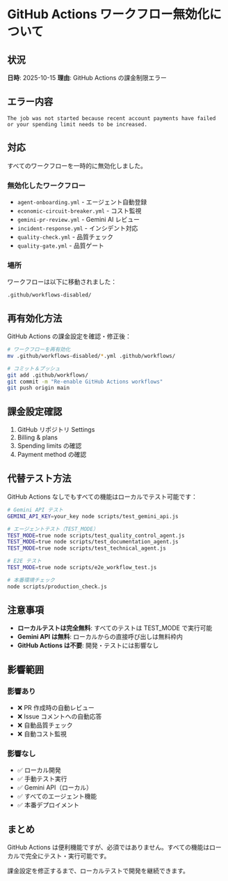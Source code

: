 # GitHub Actions ワークフロー無効化について

## 状況

**日時**: 2025-10-15
**理由**: GitHub Actions の課金制限エラー

## エラー内容

```
The job was not started because recent account payments have failed
or your spending limit needs to be increased.
```

## 対応

すべてのワークフローを一時的に無効化しました。

### 無効化したワークフロー

- `agent-onboarding.yml` - エージェント自動登録
- `economic-circuit-breaker.yml` - コスト監視
- `gemini-pr-review.yml` - Gemini AI レビュー
- `incident-response.yml` - インシデント対応
- `quality-check.yml` - 品質チェック
- `quality-gate.yml` - 品質ゲート

### 場所

ワークフローは以下に移動されました：
```
.github/workflows-disabled/
```

## 再有効化方法

GitHub Actions の課金設定を確認・修正後：

```bash
# ワークフローを再有効化
mv .github/workflows-disabled/*.yml .github/workflows/

# コミット＆プッシュ
git add .github/workflows/
git commit -m "Re-enable GitHub Actions workflows"
git push origin main
```

## 課金設定確認

1. GitHub リポジトリ Settings
2. Billing & plans
3. Spending limits の確認
4. Payment method の確認

## 代替テスト方法

GitHub Actions なしでもすべての機能はローカルでテスト可能です：

```bash
# Gemini API テスト
GEMINI_API_KEY=your_key node scripts/test_gemini_api.js

# エージェントテスト（TEST_MODE）
TEST_MODE=true node scripts/test_quality_control_agent.js
TEST_MODE=true node scripts/test_documentation_agent.js
TEST_MODE=true node scripts/test_technical_agent.js

# E2E テスト
TEST_MODE=true node scripts/e2e_workflow_test.js

# 本番環境チェック
node scripts/production_check.js
```

## 注意事項

- **ローカルテストは完全無料**: すべてのテストは TEST_MODE で実行可能
- **Gemini API は無料**: ローカルからの直接呼び出しは無料枠内
- **GitHub Actions は不要**: 開発・テストには影響なし

## 影響範囲

### 影響あり
- ❌ PR 作成時の自動レビュー
- ❌ Issue コメントへの自動応答
- ❌ 自動品質チェック
- ❌ 自動コスト監視

### 影響なし
- ✅ ローカル開発
- ✅ 手動テスト実行
- ✅ Gemini API（ローカル）
- ✅ すべてのエージェント機能
- ✅ 本番デプロイメント

## まとめ

GitHub Actions は便利機能ですが、必須ではありません。すべての機能はローカルで完全にテスト・実行可能です。

課金設定を修正するまで、ローカルテストで開発を継続できます。

